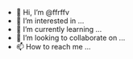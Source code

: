 - 👋 Hi, I’m @ffrffv
- 👀 I’m interested in ...
- 🌱 I’m currently learning ...
- 💞️ I’m looking to collaborate on ...
- 📫 How to reach me ...

<!---
ffrffv/ffrffv is a ✨ special ✨ repository because its `README.md` (this file) appears on your GitHub profile.
You can click the Preview link to take a look at your changes.
--->
